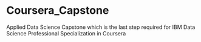 # Coursera_Capstone
Applied Data Science Capstone which is the last step required for IBM Data Science Professional Specialization in Coursera
